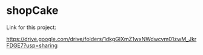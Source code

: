 # shopCake

Link for this project:

https://drive.google.com/drive/folders/1dkgGIXmZ1wxNWdwcvm01zwM_JkrFDGE7?usp=sharing

